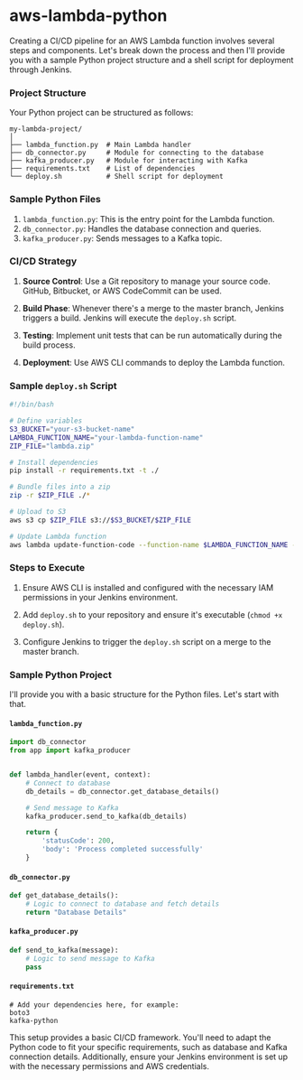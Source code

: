 # aws-lambda-python
Creating a CI/CD pipeline for an AWS Lambda function involves several steps and components. Let's break down the process and then I'll provide you with a sample Python project structure and a shell script for deployment through Jenkins.

### Project Structure

Your Python project can be structured as follows:

```
my-lambda-project/
│
├── lambda_function.py  # Main Lambda handler
├── db_connector.py     # Module for connecting to the database
├── kafka_producer.py   # Module for interacting with Kafka
├── requirements.txt    # List of dependencies
└── deploy.sh           # Shell script for deployment
```

### Sample Python Files

1. `lambda_function.py`: This is the entry point for the Lambda function.
2. `db_connector.py`: Handles the database connection and queries.
3. `kafka_producer.py`: Sends messages to a Kafka topic.

### CI/CD Strategy

1. **Source Control**: Use a Git repository to manage your source code. GitHub, Bitbucket, or AWS CodeCommit can be used.

2. **Build Phase**: Whenever there's a merge to the master branch, Jenkins triggers a build. Jenkins will execute the `deploy.sh` script.

3. **Testing**: Implement unit tests that can be run automatically during the build process.

4. **Deployment**: Use AWS CLI commands to deploy the Lambda function.

### Sample `deploy.sh` Script

```bash
#!/bin/bash

# Define variables
S3_BUCKET="your-s3-bucket-name"
LAMBDA_FUNCTION_NAME="your-lambda-function-name"
ZIP_FILE="lambda.zip"

# Install dependencies
pip install -r requirements.txt -t ./

# Bundle files into a zip
zip -r $ZIP_FILE ./*

# Upload to S3
aws s3 cp $ZIP_FILE s3://$S3_BUCKET/$ZIP_FILE

# Update Lambda function
aws lambda update-function-code --function-name $LAMBDA_FUNCTION_NAME --s3-bucket $S3_BUCKET --s3-key $ZIP_FILE
```

### Steps to Execute

1. Ensure AWS CLI is installed and configured with the necessary IAM permissions in your Jenkins environment.

2. Add `deploy.sh` to your repository and ensure it's executable (`chmod +x deploy.sh`).

3. Configure Jenkins to trigger the `deploy.sh` script on a merge to the master branch.

### Sample Python Project

I'll provide you with a basic structure for the Python files. Let's start with that.

#### `lambda_function.py`

```python
import db_connector
from app import kafka_producer


def lambda_handler(event, context):
    # Connect to database
    db_details = db_connector.get_database_details()

    # Send message to Kafka
    kafka_producer.send_to_kafka(db_details)

    return {
        'statusCode': 200,
        'body': 'Process completed successfully'
    }
```

#### `db_connector.py`

```python
def get_database_details():
    # Logic to connect to database and fetch details
    return "Database Details"
```

#### `kafka_producer.py`

```python
def send_to_kafka(message):
    # Logic to send message to Kafka
    pass
```

#### `requirements.txt`

```
# Add your dependencies here, for example:
boto3
kafka-python
```

This setup provides a basic CI/CD framework. You'll need to adapt the Python code to fit your specific requirements, such as database and Kafka connection details. Additionally, ensure your Jenkins environment is set up with the necessary permissions and AWS credentials.
